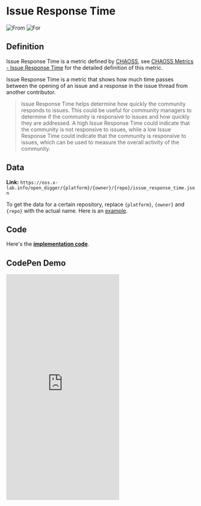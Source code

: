 # Issue Response Time

![From](https://img.shields.io/badge/From-CHAOSS-blue) ![For](https://img.shields.io/badge/For-Repo-blue)

## Definition

Issue Response Time is a metric defined by [CHAOSS](https://chaoss.community), see [CHAOSS Metrics - Issue Response Time](https://chaoss.community/metric-issue-response-time/) for the detailed definition of this metric.

Issue Response Time is a metric that shows how much time passes between the opening of an issue and a response in the issue thread from another contributor. 

> Issue Response Time helps determine how quickly the community responds to issues. This could be useful for community managers to determine if the community is responsive to issues and how quickly they are addressed. A high Issue Response Time could indicate that the community is not responsive to issues, while a low Issue Response Time could indicate that the community is responsive to issues, which can be used to measure the overall activity of the community.


## Data

**Link:** `https://oss.x-lab.info/open_digger/{platform}/{owner}/{repo}/issue_response_time.json`

To get the data for a certain repository, replace `{platform}`, `{owner}` and `{repo}` with the actual name. Here is an [example](https://oss.x-lab.info/open_digger/github/X-lab2017/open-digger/issue_response_time.json).


## Code

Here's the [**implementation code**](https://github.com/X-lab2017/open-digger/blob/master/src/metrics/chaoss.ts#L413).


## CodePen Demo

<iframe height="600" scrolling="no" title="OpenDigger - [CHAOSS] Time Duration Related Metrics" src="https://codepen.io/frank-zsy/embed/VwBqwaP?type=change_request_response_time&default-tab=js%2Cresult&editable=true" frameborder="no" loading="lazy" allowtransparency="true" allowfullscreen="true">
  See the Pen <a href="https://codepen.io/frank-zsy/pen/VwBqwaP">
  OpenDigger - [CHAOSS] Time Duration Related Metrics</a> by Frank Zhao (<a href="https://codepen.io/frank-zsy">@frank-zsy</a>)
  on <a href="https://codepen.io">CodePen</a>.
</iframe>
